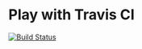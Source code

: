 # Play with Travis CI

[![Build Status](https://travis-ci.org/vbrednikov/play-with-travis.svg?branch=master)](https://travis-ci.org/vbrednikov/play-with-travis)
